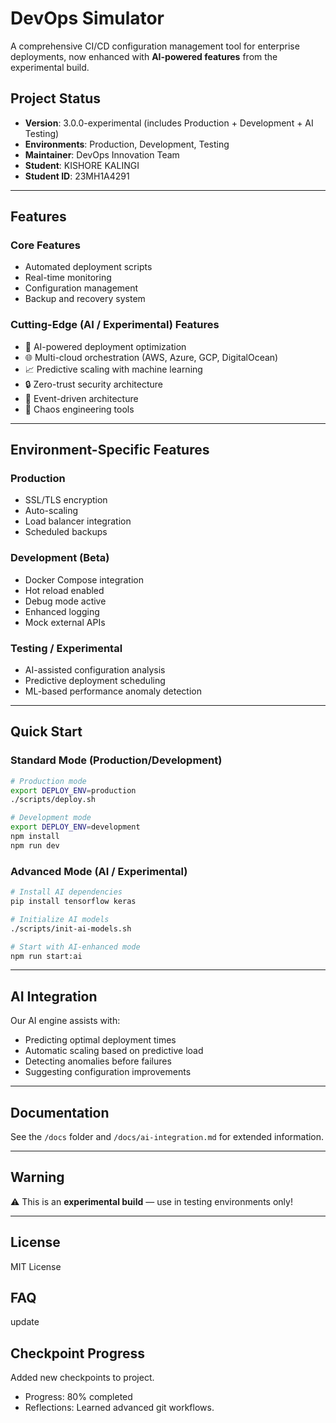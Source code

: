 # DevOps Simulator

A comprehensive CI/CD configuration management tool for enterprise deployments, now enhanced with **AI-powered features** from the experimental build.

## Project Status
- **Version**: 3.0.0-experimental (includes Production + Development + AI Testing)
- **Environments**: Production, Development, Testing
- **Maintainer**: DevOps Innovation Team
- **Student**: KISHORE KALINGI
- **Student ID**: 23MH1A4291

---

## Features

### Core Features
- Automated deployment scripts
- Real-time monitoring
- Configuration management
- Backup and recovery system

### Cutting-Edge (AI / Experimental) Features
- 🤖 AI-powered deployment optimization
- 🌐 Multi-cloud orchestration (AWS, Azure, GCP, DigitalOcean)
- 📈 Predictive scaling with machine learning
- 🔒 Zero-trust security architecture
- 🌊 Event-driven architecture
- 🎯 Chaos engineering tools

---

## Environment-Specific Features

### Production
- SSL/TLS encryption  
- Auto-scaling  
- Load balancer integration  
- Scheduled backups  

### Development (Beta)
- Docker Compose integration  
- Hot reload enabled  
- Debug mode active  
- Enhanced logging  
- Mock external APIs  

### Testing / Experimental
- AI-assisted configuration analysis  
- Predictive deployment scheduling  
- ML-based performance anomaly detection  

---

## Quick Start

### Standard Mode (Production/Development)
```bash
# Production mode
export DEPLOY_ENV=production
./scripts/deploy.sh

# Development mode
export DEPLOY_ENV=development
npm install
npm run dev
```

### Advanced Mode (AI / Experimental)
```bash
# Install AI dependencies
pip install tensorflow keras

# Initialize AI models
./scripts/init-ai-models.sh

# Start with AI-enhanced mode
npm run start:ai
```

---

## AI Integration
Our AI engine assists with:
- Predicting optimal deployment times  
- Automatic scaling based on predictive load  
- Detecting anomalies before failures  
- Suggesting configuration improvements  

---

## Documentation
See the `/docs` folder and `/docs/ai-integration.md` for extended information.

---

## Warning
⚠️ This is an **experimental build** — use in testing environments only!

---

## License
MIT License
## FAQ
update

## Checkpoint Progress
Added new checkpoints to project.
- Progress: 80% completed
- Reflections: Learned advanced git workflows.
